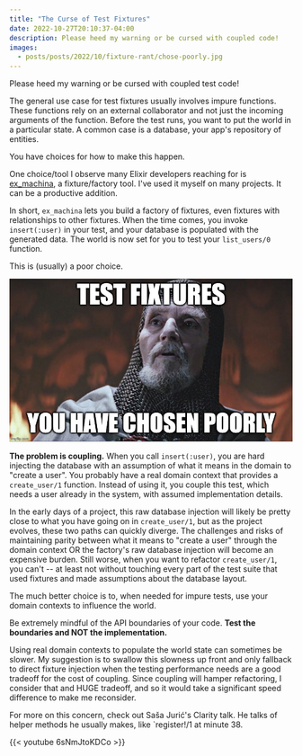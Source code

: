 ```yaml
---
title: "The Curse of Test Fixtures"
date: 2022-10-27T20:10:37-04:00
description: Please heed my warning or be cursed with coupled code!
images:
  - posts/posts/2022/10/fixture-rant/chose-poorly.jpg
---
```


Please heed my warning or be cursed with coupled test code!

The general use case for test fixtures usually involves impure functions. These functions rely on an external collaborator and not just the incoming arguments of the function. Before the test runs, you want to put the world in a particular state. A common case is a database, your app's repository of entities.

You have choices for how to make this happen.

One choice/tool I observe many Elixir developers reaching for is [ex_machina], a fixture/factory tool. I've used it myself on many projects. It can be a productive addition. 

In short, `ex_machina` lets you build a factory of fixtures, even fixtures with relationships to other fixtures. When the time comes, you invoke `insert(:user)` in your test, and your database is populated with the generated data. The world is now set for you to test your `list_users/0` function.

[ex_machina]: https://github.com/thoughtbot/ex_machina

This is (usually) a poor choice.

![Test Fixtures: You Have Chosen Poorly](chose-poorly.jpg)

**The problem is coupling.** When you call `insert(:user)`, you are hard injecting the database with an assumption of what it means in the domain to "create a user". You probably have a real domain context that provides a `create_user/1` function. Instead of using it, you couple this test, which needs a user already in the system, with assumed implementation details. 

In the early days of a project, this raw database injection will likely be pretty close to what you have going on in `create_user/1`, but as the project evolves, these two paths can quickly diverge. The challenges and risks of maintaining parity between what it means to "create a user" through the domain context OR the factory's raw database injection will become an expensive burden. Still worse, when you want to refactor `create_user/1`, you can't -- at least not without touching every part of the test suite that used fixtures and made assumptions about the database layout.

The much better choice is to, when needed for impure tests, use your domain contexts to influence the world. 

Be extremely mindful of the API boundaries of your code. **Test the boundaries and NOT the implementation.**

Using real domain contexts to populate the world state can sometimes be slower. My suggestion is to swallow this slowness up front and only fallback to direct fixture injection when the testing performance needs are a good tradeoff for the cost of coupling. Since coupling will hamper refactoring, I consider that and HUGE tradeoff, and so it would take a significant speed difference to make me reconsider.

For more on this concern, check out Saša Jurić's Clarity talk. He talks of helper methods he usually makes, like `register!/1 at minute 38.

{{< youtube 6sNmJtoKDCo >}}
